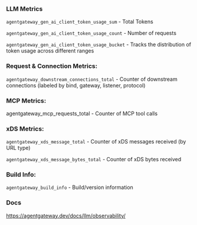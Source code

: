 ### LLM Metrics

`agentgateway_gen_ai_client_token_usage_sum` - Total Tokens

`agentgateway_gen_ai_client_token_usage_count` - Number of requests

`agentgateway_gen_ai_client_token_usage_bucket` - Tracks the distribution of token usage across different ranges

### Request & Connection Metrics:
`agentgateway_downstream_connections_total` - Counter of downstream connections (labeled by bind, gateway, listener, protocol)

### MCP Metrics:
agentgateway_mcp_requests_total - Counter of MCP tool calls

### xDS Metrics:
`agentgateway_xds_message_total` - Counter of xDS messages received (by URL type)

`agentgateway_xds_message_bytes_total` - Counter of xDS bytes received

### Build Info:
`agentgateway_build_info` - Build/version information

### Docs
https://agentgateway.dev/docs/llm/observability/